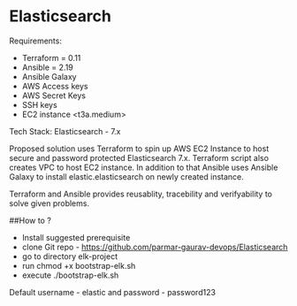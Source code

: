 # Elasticsearch

Requirements:
  - Terraform = 0.11
  - Ansible = 2.19
  - Ansible Galaxy
  - AWS Access keys
  - AWS Secret Keys
  - SSH keys
  - EC2 instance <t3a.medium>

Tech Stack:
Elasticsearch - 7.x

Proposed solution uses Terraform to spin up AWS EC2 Instance to host secure and password protected Elasticsearch 7.x. Terraform script also creates VPC to host EC2 instance. 
In addition to that Ansible uses Ansible Galaxy to install elastic.elasticsearch on newly created instance.

Terraform and Ansible provides reusablity, tracebility and verifyability to solve given problems.

##How to ?  

- Install suggested prerequisite
- clone Git repo - https://github.com/parmar-gaurav-devops/Elasticsearch
- go to directory elk-project
- run chmod +x bootstrap-elk.sh
- execute ./bootstrap-elk.sh

Default username - elastic and password - password123
